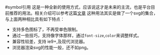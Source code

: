 #symbol引用
这是一种全新的使用方式，应该说这才是未来的主流，也是平台目前推荐的用法。相关介绍可以参考这篇[文章](http://www.iconfont.cn/help/detail?spm=a313x.7781069.1998910419.d8cf4382a&helptype=code) 这种用法其实是做了一个svg的集合，与上面两种相比具有如下特点：

*   支持多色图标了，不再受单色限制。
*   通过一些技巧，支持像字体那样，通过`font-size`,`color`来调整样式。
*   兼容性较差，支持 ie9+,及现代浏览器。
*   浏览器渲染svg的性能一般，还不如png。
